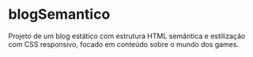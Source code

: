# blogSemantico
Projeto de um blog estático com estrutura HTML semântica e estilização com CSS responsivo, focado em conteúdo sobre o mundo dos games.
